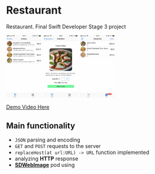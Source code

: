 # Restaurant
Restaurant. Final Swift Developer Stage 3 project

<img src="/screens/IMG_0467.jpg" width="19%">    <img src="/screens/IMG_0468.jpg" width="19%">    <img src="/screens/IMG_0469.jpg" width="19%">

[Demo Video Here](https://youtu.be/rYgGmYw52S4)

## Main functionality
* ```JSON``` parsing and encoding
* ```GET``` and ```POST``` requests to the server
* ```replaceHost(at url:URL) -> URL``` function implemented
* analyzing **HTTP** response
* [**SDWebImage**](https://github.com/SDWebImage/SDWebImage) pod using